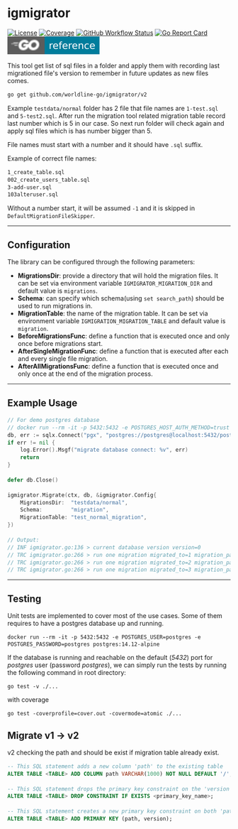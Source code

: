 # igmigrator

[![License](https://img.shields.io/github/license/worldline-go/igmigrator?color=red&style=flat-square)](https://raw.githubusercontent.com/worldline-go/igmigrator/main/LICENSE)
[![Coverage](https://img.shields.io/sonar/coverage/worldline-go_igmigrator?logo=sonarcloud&server=https%3A%2F%2Fsonarcloud.io&style=flat-square)](https://sonarcloud.io/summary/overall?id=worldline-go_igmigrator)
[![GitHub Workflow Status](https://img.shields.io/github/actions/workflow/status/worldline-go/igmigrator/test.yml?branch=main&logo=github&style=flat-square&label=ci)](https://github.com/worldline-go/igmigrator/actions)
[![Go Report Card](https://goreportcard.com/badge/github.com/worldline-go/igmigrator?style=flat-square)](https://goreportcard.com/report/github.com/worldline-go/igmigrator)
[![Go PKG](https://raw.githubusercontent.com/worldline-go/guide/main/badge/custom/reference.svg)](https://pkg.go.dev/github.com/worldline-go/igmigrator)

This tool get list of sql files in a folder and apply them with recording last migrationed file's version to remember in future updates as new files comes.

```sh
go get github.com/worldline-go/igmigrator/v2
```

Example `testdata/normal` folder has 2 file that file names are `1-test.sql` and `5-test2.sql`. After run the migration tool related migration table record last number which is 5 in our case. So next run folder will check again and apply sql files which is has number bigger than 5.

File names must start with a number and it should have `.sql` suffix.

Example of correct file names:

```sh
1_create_table.sql
002_create_users_table.sql
3-add-user.sql
103alteruser.sql
```

Without a number start, it will be assumed `-1` and it is skipped in `DefaultMigrationFileSkipper`.

---

## Configuration
 The library can be configured  through the  following parameters:
- **MigrationsDir**: provide a directory that will hold the migration files. It can be set via environment variable `IGMIGRATOR_MIGRATION_DIR` and default value is `migrations`.
- **Schema**: can specify which schema(using `set search_path`) should be used to run migrations in.
- **MigrationTable**: the name of the migration table. It can be set via environment variable `IGMIGRATION_MIGRATION_TABLE` and default value is `migration`.
- **BeforeMigrationsFunc**: define a function that is executed once and only once before migrations start.
- **AfterSingleMigrationFunc**: define a function that is executed after each and every single file migration.
- **AfterAllMigrationsFunc**: define a function that is executed once and only once at the end of the migration process.

---

## Example Usage

```go
// For demo postgres database
// docker run --rm -it -p 5432:5432 -e POSTGRES_HOST_AUTH_METHOD=trust postgres:14.12-alpine
db, err := sqlx.Connect("pgx", "postgres://postgres@localhost:5432/postgres")
if err != nil {
    log.Error().Msgf("migrate database connect: %v", err)
    return
}

defer db.Close()

igmigrator.Migrate(ctx, db, &igmigrator.Config{
    MigrationsDir:  "testdata/normal",
    Schema:         "migration",
    MigrationTable: "test_normal_migration",
})

// Output:
// INF igmigrator.go:136 > current database version version=0
// TRC igmigrator.go:266 > run one migration migrated_to=1 migration_path=testdata/normal/1_install_table.sql
// TRC igmigrator.go:266 > run one migration migrated_to=2 migration_path=testdata/normal/2_install_pos.sql
// TRC igmigrator.go:266 > run one migration migrated_to=3 migration_path=testdata/normal/3_install_test.sql
```

---

## Testing

Unit tests are implemented to cover most of the use cases. Some of them requires to have a postgres database up and running.

```shell 
docker run --rm -it -p 5432:5432 -e POSTGRES_USER=postgres -e POSTGRES_PASSWORD=postgres postgres:14.12-alpine
```

If the database is running and reachable on the default (_5432_) port for _postgres_ user (password _postgres_), we can simply run the tests by running the following command in root directory:
```shell
go test -v ./...
```

with coverage

```shell
go test -coverprofile=cover.out -covermode=atomic ./...
```

## Migrate v1 -> v2

v2 checking the path and should be exist if migration table already exist.

```sql
-- This SQL statement adds a new column 'path' to the existing table
ALTER TABLE <TABLE> ADD COLUMN path VARCHAR(1000) NOT NULL DEFAULT '/';

-- This SQL statement drops the primary key constraint on the 'version' column, usually named '<TABLE>_pkey'
ALTER TABLE <TABLE> DROP CONSTRAINT IF EXISTS <primary_key_name>;

-- This SQL statement creates a new primary key constraint on both 'path' and 'version' columns
ALTER TABLE <TABLE> ADD PRIMARY KEY (path, version);
```

